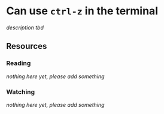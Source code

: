 # Can use `ctrl-z` in the terminal

_description tbd_

## Resources

### Reading

_nothing here yet, please add something_

### Watching

_nothing here yet, please add something_
